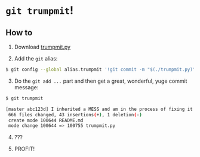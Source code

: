 # `git trumpmit`!

## How to

1. Download [trumpmit.py](https://github.com/thewarpaint/trumpmit/blob/master/trumpmit.py)

2. Add the `git` alias:

```sh
$ git config --global alias.trumpmit '!git commit -m "$(./trumpmit.py)"'
```

3. Do the `git add ...` part and then get a great, wonderful, yuge commit message:

```sh
$ git trumpmit

[master abc123d] I inherited a MESS and am in the process of fixing it.
 666 files changed, 43 insertions(+), 1 deletion(-)
 create mode 100644 README.md
 mode change 100644 => 100755 trumpmit.py
```

4. ???

5. PROFIT!
